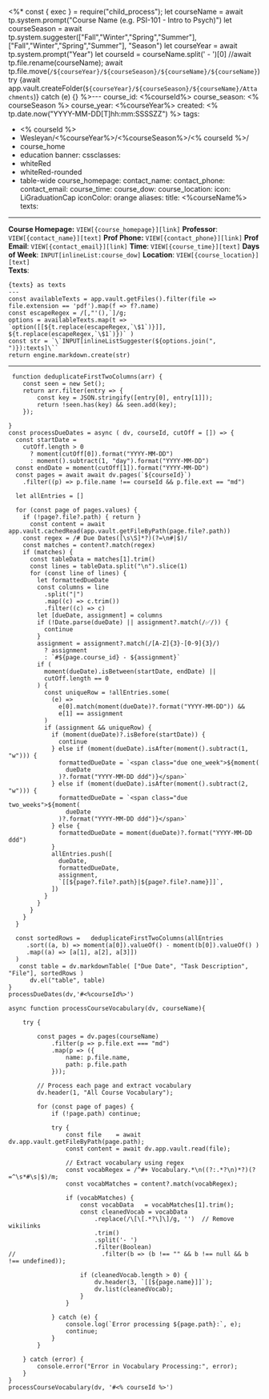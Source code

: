 <%*
const { exec } = require("child_process");
  let courseName = await tp.system.prompt("Course Name (e.g. PSI-101 - Intro to Psych)")
  let courseSeason = await tp.system.suggester(["Fall","Winter","Spring","Summer"],["Fall","Winter","Spring","Summer"], "Season")
  let courseYear = await tp.system.prompt("Year")
  let courseId = courseName.split(' - ')[0]
  //await tp.file.rename(courseName);
  await tp.file.move(`/${courseYear}/${courseSeason}/${courseName}/${courseName}`)
  try {await app.vault.createFolder(`${courseYear}/${courseSeason}/${courseName}/Attachments`)} catch (e) {}
%>---
course_id: <%courseId%>
course_season: <% courseSeason %>
course_year: <%courseYear%>
created: <% tp.date.now("YYYY-MM-DD[T]hh:mm:SSSSZZ") %>
tags: 
  - <% courseId %>
  - Wesleyan/<%courseYear%>/<%courseSeason%>/<% courseId %>/
  - course_home
  - education
banner: 
cssclasses: 
 - whiteRed
 - whiteRed-rounded
 - table-wide
course_homepage:
contact_name:
contact_phone:
contact_email:
course_time:
course_dow:
course_location:
icon: LiGraduationCap
iconColor: orange
aliases:
title: <%courseName%>
texts:
---
**Course Homepage:**  `VIEW[{course_homepage}][link]`
**Professor**: `VIEW[{contact_name}][text]`
**Prof Phone:** `VIEW[{contact_phone}][link]`
**Prof Email**: `VIEW[{contact_email}][link]`
**Time**: `VIEW[{course_time}][text]` 
**Days of Week**: `INPUT[inlineList:course_dow]`
**Location**:  `VIEW[{course_location}][text]`  
**Texts**:
```meta-bind-js-view
{texts} as texts
---
const availableTexts = app.vault.getFiles().filter(file => file.extension == 'pdf').map(f => f?.name)
const escapeRegex = /[,"'(),`]/g;
options = availableTexts.map(t => `option([[${t.replace(escapeRegex,`\$1`)}]], ${t.replace(escapeRegex,`\$1`)})` )
const str = `\`INPUT[inlineListSuggester(${options.join(", ")}):texts]\``
return engine.markdown.create(str)
```
---
```dataviewjs
 function deduplicateFirstTwoColumns(arr) {
	const seen = new Set();
	return arr.filter(entry => {
		const key = JSON.stringify([entry[0], entry[1]]);
		return !seen.has(key) && seen.add(key);
	});

}
const processDueDates = async ( dv, courseId, cutOff = []) => {
  const startDate =
    cutOff.length > 0
      ? moment(cutOff[0]).format("YYYY-MM-DD")
      : moment().subtract(1, "day").format("YYYY-MM-DD")
  const endDate = moment(cutOff[1]).format("YYYY-MM-DD")
  const pages = await await dv.pages(`${courseId}`)
    .filter((p) => p.file.name !== courseId && p.file.ext == "md")

  let allEntries = []

  for (const page of pages.values) {
    if (!page?.file?.path) { return }
      const content = await app.vault.cachedRead(app.vault.getFileByPath(page.file?.path))
	const regex = /# Due Dates([\s\S]*?)(?=\n#|$)/
	const matches = content?.match(regex)
	if (matches) {
	  const tableData = matches[1].trim()
	  const lines = tableData.split("\n").slice(1)
	  for (const line of lines) {
		let formattedDueDate
		const columns = line
		  .split("|")
		  .map((c) => c.trim())
		  .filter((c) => c)
		let [dueDate, assignment] = columns
		if (!Date.parse(dueDate) || assignment?.match(/✅/)) {
		  continue
		}
		assignment = assignment?.match(/[A-Z]{3}-[0-9]{3}/)
		  ? assignment
		  : `#${page.course_id} - ${assignment}`
		if (
		  moment(dueDate).isBetween(startDate, endDate) ||
		  cutOff.length == 0
		) {
		  const uniqueRow = !allEntries.some(
			(e) =>
			  e[0].match(moment(dueDate)?.format("YYYY-MM-DD")) &&
			  e[1] == assignment
		  )
		  if (assignment && uniqueRow) {
			if (moment(dueDate)?.isBefore(startDate)) {
			  continue
			} else if (moment(dueDate).isAfter(moment().subtract(1, "w"))) {
			  formattedDueDate = `<span class="due one_week">${moment(
				dueDate
			  )?.format("YYYY-MM-DD ddd")}</span>`
			} else if (moment(dueDate).isAfter(moment().subtract(2, "w"))) {
			  formattedDueDate = `<span class="due two_weeks">${moment(
				dueDate
			  )?.format("YYYY-MM-DD ddd")}</span>`
			} else {
			  formattedDueDate = moment(dueDate)?.format("YYYY-MM-DD ddd")
			}
			allEntries.push([
			  dueDate,
			  formattedDueDate,
			  assignment,
			  `[[${page?.file?.path}|${page?.file?.name}]]`,
			])
		  }
		}
	  }
	}
  }
  
  const sortedRows =   deduplicateFirstTwoColumns(allEntries
     .sort((a, b) => moment(a[0]).valueOf() - moment(b[0]).valueOf() ) 
     .map((a) => [a[1], a[2], a[3]])
  )
   const table = dv.markdownTable( ["Due Date", "Task Description", "File"], sortedRows )
      dv.el("table", table)
}
processDueDates(dv,'#<%courseId%>')
```

```dataviewjs
async function processCourseVocabulary(dv, courseName){
    
    try {
        
        const pages = dv.pages(courseName)
            .filter(p => p.file.ext === "md")
            .map(p => ({
                name: p.file.name,
                path: p.file.path
            }));

        // Process each page and extract vocabulary
        dv.header(1, "All Course Vocabulary");
        
        for (const page of pages) {
            if (!page.path) continue;
            
            try {   
                const file    = await dv.app.vault.getFileByPath(page.path);
                const content = await dv.app.vault.read(file);
                
                // Extract vocabulary using regex
                const vocabRegex = /^#+ Vocabulary.*\n((?:.*?\n)*?)(?=^\s*#\s|$)/m;
                const vocabMatches = content?.match(vocabRegex);

                if (vocabMatches) {
                    const vocabData   = vocabMatches[1].trim();
                    const cleanedVocab = vocabData
                        .replace(/\[\[.*?\]\]/g, '')  // Remove wikilinks
                        .trim()
                        .split('- ')
                        .filter(Boolean)
//                        .filter(b => (b !== "" && b !== null && b !== undefined)); 

                    if (cleanedVocab.length > 0) {
                        dv.header(3, `[[${page.name}]]`);
                        dv.list(cleanedVocab);
                    }
                }

            } catch (e) {
                console.log(`Error processing ${page.path}:`, e);
                continue;
            }
        }

    } catch (error) {
        console.error("Error in Vocabulary Processing:", error);
    }
}
processCourseVocabulary(dv, '#<% courseId %>')
```

```folder-index-content
```
